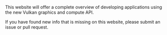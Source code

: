 This website will offer a complete overview of developing applications using the new Vulkan graphics and compute API.

If you have found new info that is missing on this website, please submit an issue or pull request.
